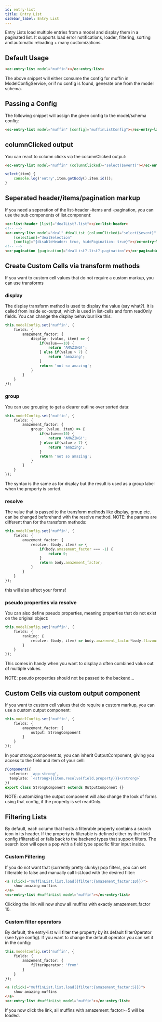 ```yaml
---
id: entry-list
title: Entry List
sidebar_label: Entry List
---
```


<!-- Related Doc:
- [All Possible field config properties](../../interfaces/FieldConfigProperty.html)
- [Default Type Config](../../injectables/TypeConfigService.html#source)
- [ListConfig](../../interfaces/ListConfig.html) (also see ItemConfig parent)
- [Item Doc](../core-classes/item.html) -->

Entry Lists load multiple entries from a model and display them in a paginated list. It supports load error notifications, loader, filtering, sorting and automatic reloading + many customizations.

## Default Usage

```html
<ec-entry-list model="muffin"></ec-entry-list>
```

The above snippet will either consume the config for muffin in ModelConfigService, or if no config is found, generate one from the model schema.

## Passing a Config

The following snippet will assign the given config to the model/schema config:

```html
<ec-entry-list model="muffin" [config]="muffinListConfig"></ec-entry-list>
```

## columnClicked output

You can react to column clicks via the columnClicked output:

```html
<ec-entry-list model="muffin" (columnClicked)="select($event)"></ec-entry-list>
```

```ts
select(item) {
    console.log('entry',item.getBody(),item.id());
}
```

## Seperated header/items/pagination markup

If you need a seperation of the list-header -items and -pagination, you can use the sub components of list.component:

```html
<ec-list-header [list]="dealList?.list"></ec-list-header>
<!-- -->
<ec-entry-list model="deal" #dealList (columnClicked)="select($event)"
    [selection]="dealSelection"
    [config]="{disableHeader: true, hidePagination: true}"></ec-entry-list>
<!-- -->
<ec-pagination [pagination]="dealList?.list?.pagination"></ec-pagination>
```

## Create Custom Cells via transform methods

If you want to custom cell values that do not require a custom markup, you can use transforms

### display

The display transform method is used to display the value (say what?).
It is called from inside ec-output, which is used in list-cells and form readOnly fields.
You can change the display behaviour like this:

```ts
this.modelConfig.set('muffin', {
    fields: {
        amazement_factor: {
            display: (value, item) => {
                if(value===10) {
                    return 'AMAZING!';
                } else if(value > 7) {
                    return 'amazing';
                }
                return 'not so amazing';
            }
        }
    }
});
```

### group

You can use grouping to get a clearer outline over sorted data:

```ts
this.modelConfig.set('muffin', {
    fields: {
        amazement_factor: {
            group: (value, item) => {
                if(value===10) {
                    return 'AMAZING!';
                } else if(value > 7) {
                    return 'amazing';
                }
                return 'not so amazing';
            }
        }
    }
});
```

The syntax is the same as for display but the result is used as a group label when the property is sorted.

### resolve

The value that is passed to the transform methods like display, group etc. can be changed beforehand with the resolve method. NOTE: the params are different than for the transform methods:

```ts
this.modelConfig.set('muffin', {
    fields: {
        amazement_factor: {
            resolve: (body, item) => {
                if(body.amazement_factor === -1) {
                    return 0;
                }
                return body.amazement_factor;
            }
        }
    }
});
```

this will also affect your forms!

### pseudo properties via resolve

You can also define pseudo properties, meaning properties that do not exist on the original object:

```ts
this.modelConfig.set('muffin', {
    fields: {
        ranking: {
            resolve: (body, item) => body.amazement_factor*body.flavour/body.price
        }
    }
});
```

This comes in handy when you want to display a often combined value out of multiple values.

NOTE: pseudo properties should not be passed to the backend...

## Custom Cells via custom output component

If you want to custom cell values that do require a custom markup, you can use a custom output component:

```ts
this.modelConfig.set('muffin', {
    fields: {
        amazement_factor: {
            output: StrongComponent
        }
    }
});
```

In your strong.component.ts, you can inherit OutputComponent, giving you access to the field and item of your cell:

```ts
@Component({
  selector: 'app-strong',
  template: `<strong>{{item.resolve(field.property)}}</strong>`
})
export class StrongComponent extends OutputComponent {}
```

NOTE: customizing the output component will also change the look of forms using that config, if the property is set readOnly.

## Filtering Lists

By default, each column that hosts a filterable property contains a search icon in its header. If the property is filterable is defined either by the field config (filterable) or falls back to the backend types that support filters. The search icon will open a pop with a field type specific filter input inside.

### Custom Filtering

If you do not want that (currently pretty clunky) pop filters, you can set filterable to false and manually call list.load with the desired filter:

```html
<a (click)="muffinList.list.load({filter:{amazement_factor:10}})">
    show amazing muffins
</a>
<ec-entry-list #muffinList model="muffin"></ec-entry-list>
```

Clicking the link will now show all muffins with exactly amazement_factor 10.

### Custom filter operators

By default, the entry-list will filter the property by its default filterOperator (see type config). If you want to change the default operator you can set it in the config:

```ts
this.modelConfig.set('muffin', {
    fields: {
        amazement_factor: {
            filterOperator: 'from'
        }
    }
});
```

```html
<a (click)="muffinList.list.load({filter:{amazement_factor:5}})">
    show amazing muffins
</a>
<ec-entry-list #muffinList model="muffin"></ec-entry-list>
```

If you now click the link, all muffins with amazement_factor>=5 will be loaded.